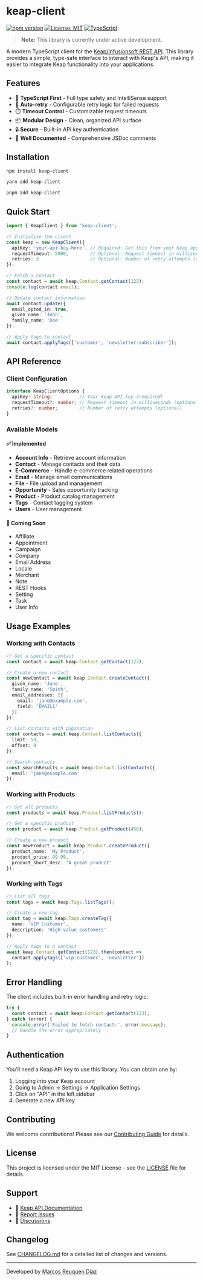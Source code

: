 # keap-client

[![npm version](https://badge.fury.io/js/keap-client.svg)](https://badge.fury.io/js/keap-client)
[![License: MIT](https://img.shields.io/badge/License-MIT-yellow.svg)](https://opensource.org/licenses/MIT)
[![TypeScript](https://img.shields.io/badge/%3C%2F%3E-TypeScript-%230074c1.svg)](http://www.typescriptlang.org/)

> **Note:** This library is currently under active development.

A modern TypeScript client for the [Keap/Infusionsoft REST API](https://developer.infusionsoft.com/docs/rest/). This library provides a simple, type-safe interface to interact with Keap's API, making it easier to integrate Keap functionality into your applications.

## Features

- 🚀 **TypeScript First** - Full type safety and IntelliSense support
- 🔄 **Auto-retry** - Configurable retry logic for failed requests
- ⏱️ **Timeout Control** - Customizable request timeouts
- 📦 **Modular Design** - Clean, organized API surface
- 🔒 **Secure** - Built-in API key authentication
- 📖 **Well Documented** - Comprehensive JSDoc comments

## Installation

```bash
npm install keap-client
```

```bash
yarn add keap-client
```

```bash
pnpm add keap-client
```

## Quick Start

```typescript
import { KeapClient } from 'keap-client';

// Initialize the client
const keap = new KeapClient({
  apiKey: 'your-api-key-here', // Required: Get this from your Keap app
  requestTimeout: 5000,        // Optional: Request timeout in milliseconds (default: 10000)
  retries: 3                   // Optional: Number of retry attempts (default: 0)
});

// Fetch a contact
const contact = await keap.Contact.getContact(123);
console.log(contact.email);

// Update contact information
await contact.update({ 
  email_opted_in: true,
  given_name: 'John',
  family_name: 'Doe' 
});

// Apply tags to contact
await contact.applyTags(['customer', 'newsletter-subscriber']);
```

## API Reference

### Client Configuration

```typescript
interface KeapClientOptions {
  apiKey: string;          // Your Keap API key (required)
  requestTimeout?: number; // Request timeout in milliseconds (optional)
  retries?: number;        // Number of retry attempts (optional)
}
```

### Available Models

#### ✅ Implemented
- **Account Info** - Retrieve account information
- **Contact** - Manage contacts and their data
- **E-Commerce** - Handle e-commerce related operations
- **Email** - Manage email communications
- **File** - File upload and management
- **Opportunity** - Sales opportunity tracking
- **Product** - Product catalog management
- **Tags** - Contact tagging system
- **Users** - User management

#### 🚧 Coming Soon
- Affiliate
- Appointment
- Campaign
- Company
- Email Address
- Locale
- Merchant
- Note
- REST Hooks
- Setting
- Task
- User Info

## Usage Examples

### Working with Contacts

```typescript
// Get a specific contact
const contact = await keap.Contact.getContact(123);

// Create a new contact
const newContact = await keap.Contact.createContact({
  given_name: 'Jane',
  family_name: 'Smith',
  email_addresses: [{
    email: 'jane@example.com',
    field: 'EMAIL1'
  }]
});

// List contacts with pagination
const contacts = await keap.Contact.listContacts({
  limit: 50,
  offset: 0
});

// Search contacts
const searchResults = await keap.Contact.listContacts({
  email: 'jane@example.com'
});
```

### Working with Products

```typescript
// Get all products
const products = await keap.Product.listProducts();

// Get a specific product
const product = await keap.Product.getProduct(456);

// Create a new product
const newProduct = await keap.Product.createProduct({
  product_name: 'My Product',
  product_price: 99.99,
  product_short_desc: 'A great product'
});
```

### Working with Tags

```typescript
// List all tags
const tags = await keap.Tags.listTags();

// Create a new tag
const tag = await keap.Tags.createTag({
  name: 'VIP Customer',
  description: 'High-value customers'
});

// Apply tags to a contact
await keap.Contact.getContact(123).then(contact => 
  contact.applyTags(['vip-customer', 'newsletter'])
);
```

## Error Handling

The client includes built-in error handling and retry logic:

```typescript
try {
  const contact = await keap.Contact.getContact(123);
} catch (error) {
  console.error('Failed to fetch contact:', error.message);
  // Handle the error appropriately
}
```

## Authentication

You'll need a Keap API key to use this library. You can obtain one by:

1. Logging into your Keap account
2. Going to Admin → Settings → Application Settings
3. Click on "API" in the left sidebar
4. Generate a new API key

## Contributing

We welcome contributions! Please see our [Contributing Guide](CONTRIBUTING.md) for details.

## License

This project is licensed under the MIT License - see the [LICENSE](LICENSE) file for details.

## Support

- 📖 [Keap API Documentation](https://developer.infusionsoft.com/docs/rest/)
- 🐛 [Report Issues](https://github.com/Marcosreuquen/keap-client/issues)
- 💬 [Discussions](https://github.com/Marcosreuquen/keap-client/discussions)

## Changelog

See [CHANGELOG.md](CHANGELOG.md) for a detailed list of changes and versions.

---

Developed by [Marcos Reuquen Diaz](https://marcosdiaz.dev)
